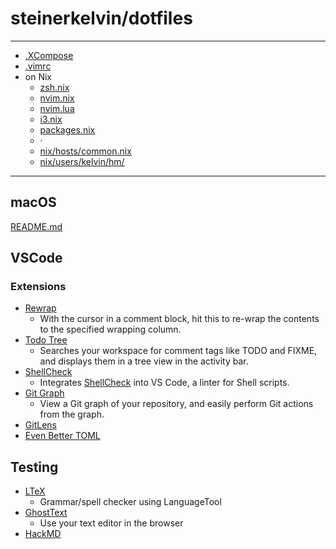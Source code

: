 # steinerkelvin/dotfiles

---

- [.XCompose](home/.XCompose)
- [.vimrc](home/.vimrc)
- on Nix
  - [zsh.nix](nix/users/kelvin/hm/zsh.nix)
  - [nvim.nix](nix/users/kelvin/hm/nvim.nix)
  - [nvim.lua](nix/users/kelvin/hm/nvim.lua)
  - [i3.nix](nix/users/kelvin/hm/i3.nix)
  - [packages.nix](nix/users/kelvin/hm/packages.nix)
  - ·
  - [nix/hosts/common.nix](nix/hosts/common.nix)
  - [nix/users/kelvin/hm/](nix/users/kelvin/hm/)

---

## macOS

[README.md](macos/README.md)

## VSCode

### Extensions

- [Rewrap]
  - With the cursor in a comment block, hit this to re-wrap the contents to the specified wrapping column.
- [Todo Tree]
  - Searches your workspace for comment tags like TODO and FIXME, and displays them in a tree view in the activity bar.
- [ShellCheck]
  - Integrates [ShellCheck](https://github.com/koalaman/shellcheck) into VS Code, a linter for Shell scripts.
- [Git Graph]
  - View a Git graph of your repository, and easily perform Git actions from the graph.
- [GitLens]
- [Even Better TOML]

## Testing

- [LTeX]
  - Grammar/spell checker using LanguageTool
- [GhostText]
  - Use your text editor in the browser
- [HackMD]

[Rewrap]: https://marketplace.visualstudio.com/items?itemName=stkb.rewrap
[Todo Tree]: https://marketplace.visualstudio.com/items?itemName=Gruntfuggly.todo-tree
[ShellCheck]: https://marketplace.visualstudio.com/items?itemName=timonwong.shellcheck
[Git Graph]: https://marketplace.visualstudio.com/items?itemName=mhutchie.git-graph
[GitLens]: https://marketplace.visualstudio.com/items?itemName=eamodio.gitlens
[Even Better TOML]: https://marketplace.visualstudio.com/items?itemName=tamasfe.even-better-toml

[LTeX]: https://marketplace.visualstudio.com/items?itemName=valentjn.vscode-ltex
[GhostText]: https://ghosttext.fregante.com/
[HackMD]: https://marketplace.visualstudio.com/items?itemName=HackMD.vscode-hackmd
